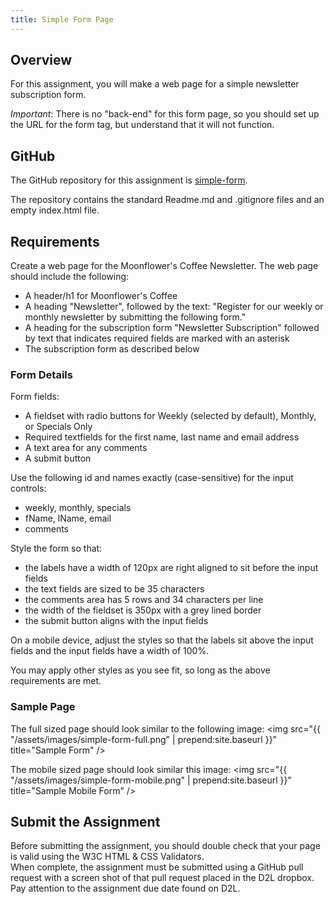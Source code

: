 ```yaml
---
title: Simple Form Page
---
```


## Overview
For this assignment, you will make a web page for a simple newsletter subscription form.  

*Important*: There is no "back-end" for this form page, so you should set up the URL for the form tag, but understand that it will not function.


## GitHub
The GitHub repository for this assignment is [simple-form](https://github.com/htc-ccis1301/simple-form).

The repository contains the standard Readme.md and .gitignore files and an empty index.html file.


## Requirements
Create a web page for the Moonflower's Coffee Newsletter.  The web page should include the following:

- A header/h1 for Moonflower's Coffee
- A heading "Newsletter", followed by the text: "Register for our weekly or monthly newsletter by submitting the following form."
- A heading for the subscription form "Newsletter Subscription" followed by text that indicates required fields are marked with an asterisk
- The subscription form as described below


### Form Details
Form fields:

- A fieldset with radio buttons for Weekly (selected by default), Monthly, or Specials Only
- Required textfields for the first name, last name and email address
- A text area for any comments
- A submit button

Use the following id and names exactly (case-sensitive) for the input controls:

- weekly, monthly, specials
- fName, lName, email
- comments

Style the form so that:

- the labels have a width of 120px are right aligned to sit before the input fields
- the text fields are sized to be 35 characters
- the comments area has 5 rows and 34 characters per line
- the width of the fieldset is 350px with a grey lined border
- the submit button aligns with the input fields

On a mobile device, adjust the styles so that the labels sit above the input fields and the input fields have a width of 100%.

You may apply other styles as you see fit, so long as the above requirements are met.

### Sample Page
The full sized page should look similar to the following image:
<img src="{{ "/assets/images/simple-form-full.png" | prepend:site.baseurl }}" title="Sample Form" />

The mobile sized page should look similar this image:
<img src="{{ "/assets/images/simple-form-mobile.png" | prepend:site.baseurl }}" title="Sample Mobile Form" />


## Submit the Assignment
Before submitting the assignment, you should double check that your page is valid using the W3C HTML & CSS Validators.  
When complete, the assignment must be submitted using a GitHub pull request with a screen shot of that pull request placed in the D2L dropbox.  Pay attention to the assignment due date found on D2L.
